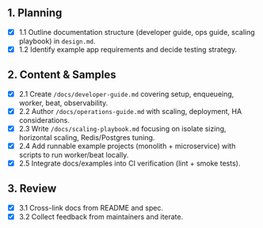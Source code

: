 ## 1. Planning
- [x] 1.1 Outline documentation structure (developer guide, ops guide, scaling playbook) in `design.md`.
- [x] 1.2 Identify example app requirements and decide testing strategy.

## 2. Content & Samples
- [x] 2.1 Create `/docs/developer-guide.md` covering setup, enqueueing, worker, beat, observability.
- [x] 2.2 Author `/docs/operations-guide.md` with scaling, deployment, HA considerations.
- [x] 2.3 Write `/docs/scaling-playbook.md` focusing on isolate sizing, horizontal scaling, Redis/Postgres tuning.
- [x] 2.4 Add runnable example projects (monolith + microservice) with scripts to run worker/beat locally.
- [x] 2.5 Integrate docs/examples into CI verification (lint + smoke tests).

## 3. Review
- [x] 3.1 Cross-link docs from README and spec.
- [x] 3.2 Collect feedback from maintainers and iterate.

